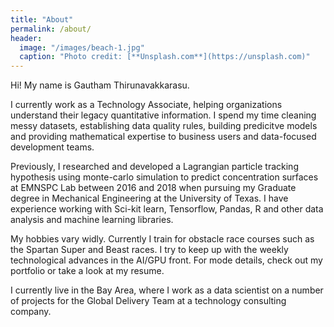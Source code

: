 ```yaml
---
title: "About"
permalink: /about/
header:
  image: "/images/beach-1.jpg"
  caption: "Photo credit: [**Unsplash.com**](https://unsplash.com)"
---
```


Hi! My name is Gautham Thirunavakkarasu.

I currently work as a Technology Associate, helping organizations understand their legacy quantitative information. I spend my time cleaning messy datasets, establishing data quality rules, building predicitve models and providing mathematical expertise to business users and data-focused development teams.

Previously, I researched and developed a Lagrangian particle tracking hypothesis using monte-carlo simulation to predict concentration surfaces at EMNSPC Lab between 2016 and 2018 when pursuing my Graduate degree in Mechanical Engineering at the University of Texas. I have experience working with Sci-kit learn, Tensorflow, Pandas, R and other data analysis and machine learning libraries.

My hobbies vary widly. Currently I train for obstacle race courses such as the Spartan Super and Beast races. I try to keep up with the weekly technological advances in the AI/GPU front. For mode details, check out my portfolio or take a look at my resume.

I currently live in the Bay Area, where I work as a data scientist on a number of projects for the Global Delivery Team at a technology consulting company.
